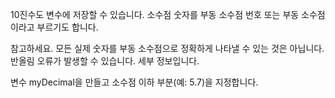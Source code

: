 10진수도 변수에 저장할 수 있습니다. 소수점 숫자를 부동 소수점 번호 또는 부동 소수점이라고 부르기도 합니다.

참고하세요.
모든 실제 숫자를 부동 소수점으로 정확하게 나타낼 수 있는 것은 아닙니다. 반올림 오류가 발생할 수 있습니다. 세부 정보입니다.

변수 myDecimal을 만들고 소수점 이하 부분(예: 5.7)을 지정합니다.
